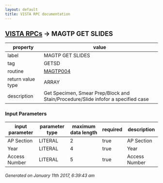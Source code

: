 ```yaml
---
layout: default
title: VISTA RPC documentation
---
```




## [VISTA RPCs](TableOfContent.md) &#8594; MAGTP GET SLIDES 

 property | value 
--- | --- 
 label | MAGTP GET SLIDES
 tag | GETSD
 routine | [MAGTP004](http://code.osehra.org/dox/Routine_MAGTP004_source.html)
 return value type | ARRAY
 description | Get Specimen, Smear Prep/Block and Stain/Procedure/Slide infofor a specified case

### Input Parameters

| input parameter | parameter type | maximum data length | required | description | 
| --- | --- | --- | --- | --- | 
| AP Section | LITERAL | 2 | true | AP Section | 
| Year | LITERAL | 4 | true | Year | 
| Access Number | LITERAL | 5 | true | Access Number | 




 ###### Generated on January 11th 2017, 6:39:43 am
